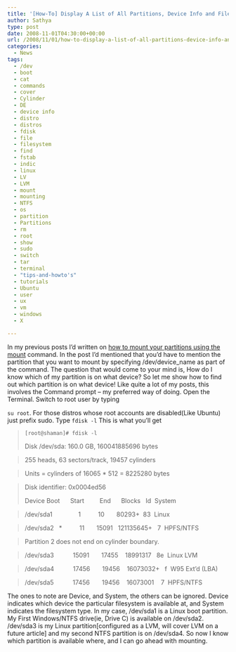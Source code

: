 ```yaml
---
title: '[How-To] Display A List of All Partitions, Device Info and Filesystem Type In Linux'
author: Sathya
type: post
date: 2008-11-01T04:30:00+00:00
url: /2008/11/01/how-to-display-a-list-of-all-partitions-device-info-and-filesystem-type-in-linux/
categories:
  - News
tags:
  - /dev
  - boot
  - cat
  - commands
  - cover
  - Cylinder
  - DE
  - device info
  - distro
  - distros
  - fdisk
  - file
  - filesystem
  - find
  - fstab
  - indic
  - linux
  - LV
  - LVM
  - mount
  - mounting
  - NTFS
  - os
  - partition
  - Partitions
  - rm
  - root
  - show
  - sudo
  - switch
  - tar
  - terminal
  - "tips-and-howto's"
  - tutorials
  - Ubuntu
  - user
  - ux
  - vm
  - windows
  - X

---
```

In my previous posts I&#8217;d written on <a href="http://sathyasays.com/2008/11/01/how-to-mount-fat32ntfs-partitions-with-read-and-write-support-in-linux-using-command-line/" target="_blank">how to mount your partitions using the mount</a> command. In the post I&#8217;d mentioned that you&#8217;d have to mention the partition that you want to mount by specifying /dev/device_name as part of the command. The question that would come to your mind is, How do I know which of my partition is on what device? So let me show how to find out which partition is on what device! <!--more--> Like quite a lot of my posts, this involves the Command prompt &#8211; my preferred way of doing. Open the Terminal. Switch to root user by typing 

`su root`. For those distros whose root accounts are disabled(Like Ubuntu) just prefix sudo. Type `fdisk -l` This is what you&#8217;ll get

>  `[root@shaman]# fdisk -l`
> 
> Disk /dev/sda: 160.0 GB, 160041885696 bytes
  
> 255 heads, 63 sectors/track, 19457 cylinders
  
> Units = cylinders of 16065 * 512 = 8225280 bytes
  
> Disk identifier: 0x0004ed56
> 
> Device Boot      Start         End      Blocks   Id  System
  
> /dev/sda1               1          10       80293+  83  Linux
  
> /dev/sda2   *          11       15091   121135645+   7  HPFS/NTFS
  
> Partition 2 does not end on cylinder boundary.
  
> /dev/sda3           15091       17455    18991317   8e  Linux LVM
  
> /dev/sda4           17456       19456    16073032+   f  W95 Ext&#8217;d (LBA)
  
> /dev/sda5           17456       19456    16073001    7  HPFS/NTFS

The ones to note are Device, and System, the others can be ignored. Device indicates which device the particular filesystem is available at, and System indicates the filesystem type. In my case, /dev/sda1 is a Linux boot partition. My First Windows/NTFS drive(ie, Drive C) is available on /dev/sda2. /dev/sda3 is my Linux partition[configured as a LVM, will cover LVM on a future article] and my second NTFS partition is on /dev/sda4. So now I know which partition is available where, and I can go ahead with mounting.